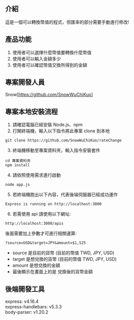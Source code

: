 ## 介紹
這是一個可以轉換幣值的程式，但匯率的部分需要手動進行修改!

## 產品功能
1. 使用者可以選擇什麼幣值要轉換什麼幣值
2. 使用者可以輸入金額多少
3. 使用者可以確認幣值交換所得到的金額

## 專案開發人員
Snow[https://github.com/SnowWuChiKuo]

## 專案本地安裝流程
1. 請確認電腦已經安裝 Node.js、npm
2. 打開終端機，輸入以下指令將此專案 clone 到本地  
```
git clone https://github.com/SnowWuChiKuo/rateChange
```
3. 終端機移動至專案資料夾，輸入指令安裝套件
```
cd 專案資料夾
npm install
```
4. 請依照使用需求進行啟動
```
node app.js
```
5. 若終端機跑出以下內容，代表後端伺服器已經成功運作
```
Express is running on http://localhost:3000
```
6. 若需使用 api 請使用以下網址:
```
http://localhost:3000/apis
```
後面需要加上參數才可進行相關運算:
```
?source=USD&target=JPY&amount=$1,525
```
- source 是目前的貨幣  (目前的幣值 TWD, JPY, USD)
- target 是想兌換的貨幣  (目前的幣值 TWD, JPY, USD)
- amount 是想兌換的金額  
- 最後顯示在畫面上的是 兌換後的貨幣金額

## 後端開發工具
express: v4.16.4  
express-handlebars: v5.3.3  
body-parser: v1.20.2  
